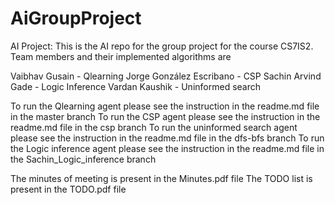 # AiGroupProject
AI Project:
This is the AI repo for the group project for the course CS7IS2.
Team members and their implemented algorithms are

Vaibhav Gusain - Qlearning
Jorge González Escribano - CSP
Sachin Arvind Gade -  Logic Inference
Vardan Kaushik - Uninformed search

To run the Qlearning agent please see the instruction in the readme.md file in the master branch
To run the CSP agent please see the instruction in the readme.md file in the csp branch
To run the uninformed search agent please see the instruction in the readme.md file in the dfs-bfs branch
To run the Logic inference agent please see the instruction in the readme.md file in the Sachin_Logic_inference branch

The minutes of meeting is present in the Minutes.pdf file
The TODO list is present in the TODO.pdf file
 